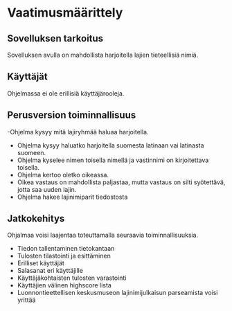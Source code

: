 # Vaatimusmäärittely

## Sovelluksen tarkoitus

Sovelluksen avulla on mahdollista harjoitella lajien tieteellisiä nimiä.

## Käyttäjät

Ohjelmassa ei ole erillisiä käyttäjärooleja.

## Perusversion toiminnallisuus

-Ohjelma kysyy mitä lajiryhmää haluaa harjoitella.
- Ohjelma kysyy haluatko harjoitella suomesta latinaan vai latinasta suomeen.
- Ohjelma kyselee nimen toisella nimellä ja vastinnimi on kirjoitettava toisella.
- Ohjelma kertoo oletko oikeassa.
- Oikea vastaus on mahdollista paljastaa, mutta vastaus on silti syötettävä, jotta saa uuden lajin.
- Ohjelma hakee lajinimiparit tiedostosta

## Jatkokehitys

Ohjalmaa voisi laajentaa toteuttamalla seuraavia toiminnallisuuksia.

- Tiedon tallentaminen tietokantaan
- Tulosten tilastointi ja esittäminen
- Erilliset käyttäjät
- Salasanat eri käyttäjille
- Käyttäjäkohtaisten tulosten varastointi
- Käyttäjien välinen highscore lista
- Luonnontieettellisen keskusmuseon lajinimijulkaisun parseamista voisi yrittää
